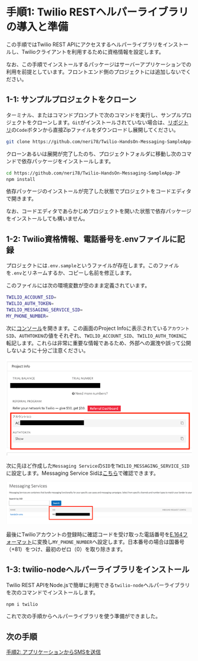 #  手順1: Twilio RESTヘルパーライブラリの導入と準備 

この手順ではTwilio REST APIにアクセスするヘルパーライブラリをインストールし、Twilioクライアントを利用するために資格情報を設定します。

なお、この手順でインストールするパッケージはサーバーアプリケーションでの利用を前提としています。フロントエンド側のプロジェクトには追加しないでください。

## 1-1: サンプルプロジェクトをクローン

ターミナル、またはコマンドプロンプトで次のコマンドを実行し、サンプルプロジェクトをクローンします。`Git`がインストールされていない場合は、[リポジトリ](https://github.com/neri78/Twilio-HandsOn-Messaging-SampleApp-JP.git)の`Code`ボタンから直接Zipファイルをダウンロードし展開してください。

```zsh
git clone https://github.com/neri78/Twilio-HandsOn-Messaging-SampleApp-JP.git
```

クローンあるいは展開が完了したのち、プロジェクトフォルダに移動し次のコマンドで依存パッケージをインストールします。

```zsh
cd https://github.com/neri78/Twilio-HandsOn-Messaging-SampleApp-JP
npm install
```

依存パッケージのインストールが完了した状態でプロジェクトをコードエディタで開きます。

なお、コードエディタであらかじめプロジェクトを開いた状態で依存パッケージをインストールしても構いません。

## 1-2: Twilio資格情報、電話番号を.envファイルに記録

プロジェクトには`.env.sample`というファイルが存在します。このファイルを`.env`とリネームするか、コピーし名前を修正します。

このファイルには次の環境変数が空のまま定義されています。

```zsh
TWILIO_ACCOUNT_SID=
TWILIO_AUTH_TOKEN=
TWILIO_MESSAGING_SERVICE_SID=
MY_PHONE_NUMBER=
```

次に[コンソール](https://jp.twilio.com/console)を開きます。この画面のProject Infoに表示されている`アカウントSID`、`AUTHTOKEN`の値をそれぞれ、`TWILIO_ACCOUNT_SID`、`TWILIO_AUTH_TOKEN`に転記します。これらは非常に重要な情報であるため、外部への漏洩や誤って公開しないように十分ご注意ください。

![Twilioコンソール](../assets/console-dashboard.png)

次に先ほど作成した`Messaging Service`の`SID`を`TWILIO_MESSAGING_SERVICE_SID`に設定します。Messaging Service Sidは[こちら](https://jp.twilio.com/console/sms/services)で確認できます。

![Messaging Service Sid](../assets/console-messaging-service-sid.png)

最後にTwilioアカウントの登録時に確認コードを受け取った電話番号を[E.164フォーマット](https://jp.twilio.com/docs/glossary/what-e164)に変換し`MY_PHONE_NUMBER`へ設定します。日本番号の場合は国番号（+81）をつけ、最初のゼロ（0）を取り除きます。

## 1-3: twilio-nodeヘルパーライブラリをインストール

Twilio REST APIをNode.jsで簡単に利用できる`twilio-node`ヘルパーライブラリを次のコマンドでインストールします。

```zsh
npm i twilio
```
これで次の手順からヘルパーライブラリを使う準備ができました。

## 次の手順

[手順2: アプリケーションからSMSを送信](02-Send-SMS.md)